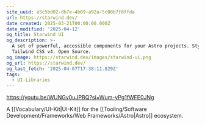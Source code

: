 ```yaml
---
site_uuid: a5c5bd02-db7e-4b09-a92a-5c00b7f8ffda
url: https://starwind.dev/
date_created: 2025-03-21T00:00:00.000Z
date_modified: '2025-04-12'
og_title: Starwind UI
og_description: >-
  A set of powerful, accessible components for your Astro projects. Styled with
  Tailwind CSS v4. Open Source.
og_image: https://starwind.dev/images/starwind-ui.png
og_url: https://starwind.dev/
og_last_fetch: '2025-04-07T17:38:11.829Z'
tags:
  - UI-Libraries
---
```






















https://youtu.be/WUNGv0uJPBQ?si=Wum-yPg1fWFE0JNg

A [[Vocabulary/UI-Kit|UI-Kit]] for the [[Tooling/Software Development/Frameworks/Web Frameworks/Astro|Astro]] ecosystem.
